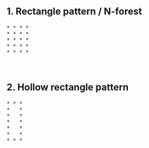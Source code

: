 ## 1. Rectangle pattern / N-forest

```
* * * *
* * * *
* * * *
* * * *
* * * *
```

&nbsp;

## 2. Hollow rectangle pattern

```
* * *
*   *
*   *
*   *
*   *
*   *
* * *
```

&nbsp;
